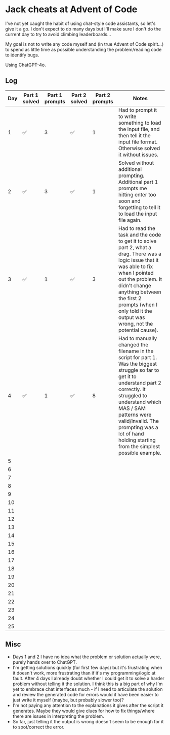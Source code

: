 # Jack cheats at Advent of Code

I've not yet caught the habit of using chat-style code assistants, so let's give it a go. I don't expect to do many days but I'll make sure I don't do the current day to try to avoid climbing leaderboards...

My goal is not to write any code myself and (in true Advent of Code spirit...) to spend as little time as possible understanding the problem/reading code to identify bugs.

Using ChatGPT-4o.

## Log

| Day    | Part 1 solved | Part 1 prompts | Part 2 solved | Part 2 prompts | Notes |
| ---- | ---- | ---- | ----| ---- |  ----------- |
| 1  | ✅ | 3 | ✅ | 1 | Had to prompt it to write something to load the input file, and then tell it the input file format. Otherwise solved it without issues. |
| 2  |  ✅ | 3 | ✅ | 1 | Solved without additional prompting. Additional part 1 prompts me hitting enter too soon and forgetting to tell it to load the input file again. |
| 3  | ✅ | 1 | ✅ | 3 | Had to read the task and the code to get it to solve part 2, what a drag. There was a logic issue that it was able to fix when I pointed out the problem. It didn't change anything between the first 2 prompts (when I only told it the output was wrong, not the potential cause). |
| 4  | ✅ | 1 | ✅ | 8 | Had to manually changed the filename in the script for part 1. Was the biggest struggle so far to get it to understand part 2 correctly. It struggled to understand which MAS / SAM patterns were valid/invalid. The prompting was a lot of hand holding starting from the simplest possible example. |
| 5  |  |  |  |  |  |
| 6  |  |  |  |  |  |
| 7  |  |  |  |  |  |
| 8  |  |  |  |  |  |
| 9  |  |  |  |  |  |
| 10  |  |  |  |  |  |
| 11   |  |  |  |  |  |
| 12  |  |  |  |  |  |
| 13  |  |  |  |  |  |
| 14  |  |  |  |  |  |
| 15  |  |  |  |  |  |
| 16  |  |  |  |  |  |
| 17  |  |  |  |  |  |
| 18  |  |  |  |  |  |
| 19  |  |  |  |  |  |
| 20  |  |  |  |  |  |
| 21  |  |  |  |  |  |
| 22  |  |  |  |  |  |
| 23  |  |  |  |  |  |
| 24  |  |  |  |  |  |
| 25  |  |  |  |  |  |

## Misc

- Days 1 and 2 I have no idea what the problem or solution actually were, purely hands over to ChatGPT.
- I'm getting solutions quickly (for first few days) but it's frustrating when it doesn't work, more frustrating than if it's my programming/logic at fault. After 4 days I already doubt whether I could get it to solve a harder problem without telling it the solution. I think this is a big part of why I'm yet to embrace chat interfaces much - if I need to articulate the solution and review the generated code for errors would it have been easier to just write it myself (maybe, but probably slower too)?
- I'm not paying any attention to the explanations it gives after the script it generates. Maybe they would give clues for how to fix things/where there are issues in interpreting the problem.
- So far, just telling it the output is wrong doesn't seem to be enough for it to spot/correct the error.